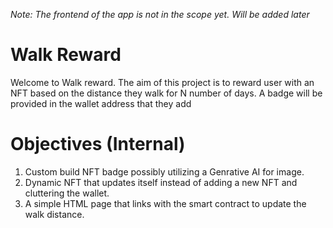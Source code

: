 *Note: The frontend of the app is not in the scope yet. Will be added later*

# Walk Reward
Welcome to Walk reward. 
The aim of this project is to reward user with an NFT based on the distance they walk for N number of days. A badge will be provided in the wallet address that they add

# Objectives (Internal)
1. Custom build NFT badge possibly utilizing a Genrative AI for image.
2. Dynamic NFT that updates itself instead of adding a new NFT and cluttering the wallet.
3. A simple HTML page that links with the smart contract to update the walk distance.
